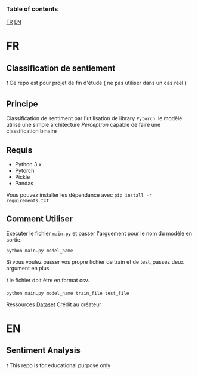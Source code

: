 ### Table of contents
[FR](#FR)
[EN](#EN)

<a name="FR" />

# FR
## Classification de sentiement
❗ Ce répo est pour projet de fin d'étude ( ne pas utiliser dans un cas réel )

## Principe
Classification de sentiment par l'utilisation de library `Pytorch`. le modèle utilise une simple architecture *Perceptron* capable de faire une classification binaire
## Requis
  - Python 3.x
  - Pytorch
  - Pickle
  - Pandas

Vous pouvez installer les dépendance avec `pip install -r requirements.txt`

## Comment Utiliser

Executer le fichier `main.py` et passer l'arguement pour le nom du modèle en sortie.
```console
python main.py model_name
```
Si vous voulez passer vos propre fichier de train et de test, passez deux argument en plus.

❗ le fichier doit être en format csv.
```console
python main.py model_name train_file test_file
```
Ressources
[Dataset](https://drive.google.com/file/d/17GFcuhpCBWXz-lE3EqoJ7_BCv9FGjSfa/view?usp=sharing)
Crédit au créateur

<a name="EN" />

# EN

## Sentiment Analysis

❗ This repo is for educational purpose only
